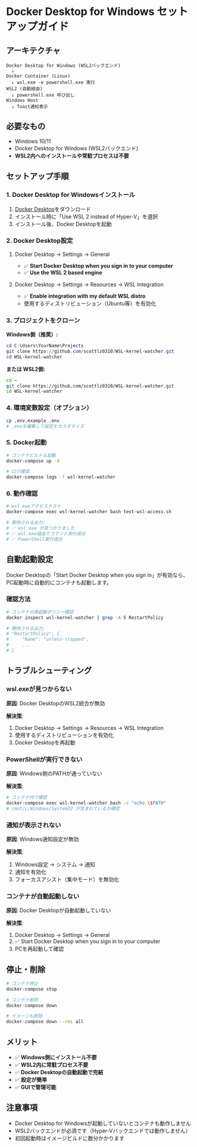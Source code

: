 # Docker Desktop for Windows セットアップガイド

## アーキテクチャ

```
Docker Desktop for Windows (WSL2バックエンド)
  ↓
Docker Container (Linux)
  ↓ wsl.exe -e powershell.exe 実行
WSL2 (自動経由)
  ↓ powershell.exe 呼び出し
Windows Host
  ↓ Toast通知表示
```

## 必要なもの

- Windows 10/11
- Docker Desktop for Windows (WSL2バックエンド)
- **WSL2内へのインストールや常駐プロセスは不要**

## セットアップ手順

### 1. Docker Desktop for Windowsインストール

1. [Docker Desktop](https://www.docker.com/products/docker-desktop/)をダウンロード
2. インストール時に「Use WSL 2 instead of Hyper-V」を選択
3. インストール後、Docker Desktopを起動

### 2. Docker Desktop設定

1. Docker Desktop → Settings → General
   - ✅ **Start Docker Desktop when you sign in to your computer**
   - ✅ **Use the WSL 2 based engine**

2. Docker Desktop → Settings → Resources → WSL Integration
   - ✅ **Enable integration with my default WSL distro**
   - 使用するディストリビューション（Ubuntu等）を有効化

### 3. プロジェクトをクローン

**Windows側（推奨）:**
```powershell
cd C:\Users\YourName\Projects
git clone https://github.com/scottlz0310/WSL-kernel-watcher.git
cd WSL-kernel-watcher
```

**または WSL2側:**
```bash
cd ~
git clone https://github.com/scottlz0310/WSL-kernel-watcher.git
cd WSL-kernel-watcher
```

### 4. 環境変数設定（オプション）

```bash
cp .env.example .env
# .envを編集して設定をカスタマイズ
```

### 5. Docker起動

```bash
# コンテナビルド＆起動
docker-compose up -d

# ログ確認
docker-compose logs -f wsl-kernel-watcher
```

### 6. 動作確認

```bash
# wsl.exeアクセステスト
docker-compose exec wsl-kernel-watcher bash test-wsl-access.sh

# 期待される出力:
# ✅ wsl.exe が見つかりました
# ✅ wsl.exe経由でコマンド実行成功
# ✅ PowerShell実行成功
```

## 自動起動設定

Docker Desktopの「Start Docker Desktop when you sign in」が有効なら、PC起動時に自動的にコンテナも起動します。

### 確認方法

```bash
# コンテナの再起動ポリシー確認
docker inspect wsl-kernel-watcher | grep -A 5 RestartPolicy

# 期待される出力:
# "RestartPolicy": {
#     "Name": "unless-stopped",
#     ...
# }
```

## トラブルシューティング

### wsl.exeが見つからない

**原因**: Docker DesktopのWSL2統合が無効

**解決策**:
1. Docker Desktop → Settings → Resources → WSL Integration
2. 使用するディストリビューションを有効化
3. Docker Desktopを再起動

### PowerShellが実行できない

**原因**: Windows側のPATHが通っていない

**解決策**:
```bash
# コンテナ内で確認
docker-compose exec wsl-kernel-watcher bash -c "echo \$PATH"
# /mnt/c/Windows/System32 が含まれているか確認
```

### 通知が表示されない

**原因**: Windows通知設定が無効

**解決策**:
1. Windows設定 → システム → 通知
2. 通知を有効化
3. フォーカスアシスト（集中モード）を無効化

### コンテナが自動起動しない

**原因**: Docker Desktopが自動起動していない

**解決策**:
1. Docker Desktop → Settings → General
2. ✅ Start Docker Desktop when you sign in to your computer
3. PCを再起動して確認

## 停止・削除

```bash
# コンテナ停止
docker-compose stop

# コンテナ削除
docker-compose down

# イメージも削除
docker-compose down --rmi all
```

## メリット

- ✅ **Windows側にインストール不要**
- ✅ **WSL2内に常駐プロセス不要**
- ✅ **Docker Desktopの自動起動で完結**
- ✅ **設定が簡単**
- ✅ **GUIで管理可能**

## 注意事項

- Docker Desktop for Windowsが起動していないとコンテナも動作しません
- WSL2バックエンドが必須です（Hyper-Vバックエンドでは動作しません）
- 初回起動時はイメージビルドに数分かかります